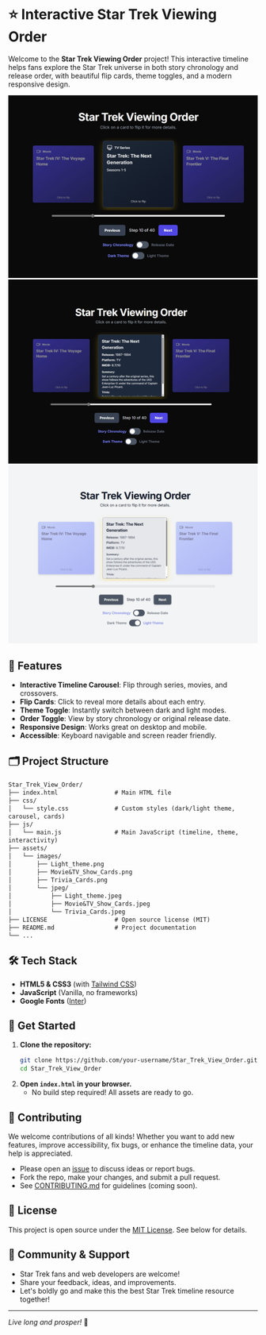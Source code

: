 # ⭐ Interactive Star Trek Viewing Order

Welcome to the **Star Trek Viewing Order** project! This interactive timeline helps fans explore the Star Trek universe in both story chronology and release order, with beautiful flip cards, theme toggles, and a modern responsive design.

![Movies and TV Shows Card View](assets/images/Movie&TV_Show_Cards.png)
![Trivia Cards](assets/images/Trivia_Cards.png)
![Light Theme](assets/images/Light_theme.png)

## 🚀 Features
- **Interactive Timeline Carousel**: Flip through series, movies, and crossovers.
- **Flip Cards**: Click to reveal more details about each entry.
- **Theme Toggle**: Instantly switch between dark and light modes.
- **Order Toggle**: View by story chronology or original release date.
- **Responsive Design**: Works great on desktop and mobile.
- **Accessible**: Keyboard navigable and screen reader friendly.


## 🗂️ Project Structure

```
Star_Trek_View_Order/
├── index.html                # Main HTML file
├── css/
│   └── style.css             # Custom styles (dark/light theme, carousel, cards)
├── js/
│   └── main.js               # Main JavaScript (timeline, theme, interactivity)
├── assets/
│   └── images/
│       ├── Light_theme.png
│       ├── Movie&TV_Show_Cards.png
│       ├── Trivia_Cards.png
│       └── jpeg/
│           ├── Light_theme.jpeg
│           ├── Movie&TV_Show_Cards.jpeg
│           └── Trivia_Cards.jpeg
├── LICENSE                   # Open source license (MIT)
├── README.md                 # Project documentation
└── ...
```

## 🛠️ Tech Stack
- **HTML5 & CSS3** (with [Tailwind CSS](https://tailwindcss.com/))
- **JavaScript** (Vanilla, no frameworks)
- **Google Fonts** ([Inter](https://fonts.google.com/specimen/Inter))

## 🌟 Get Started
1. **Clone the repository:**
   ```sh
   git clone https://github.com/your-username/Star_Trek_View_Order.git
   cd Star_Trek_View_Order
   ```
2. **Open `index.html` in your browser.**
   - No build step required! All assets are ready to go.

## 🤝 Contributing
We welcome contributions of all kinds! Whether you want to add new features, improve accessibility, fix bugs, or enhance the timeline data, your help is appreciated.

- Please open an [issue](https://github.com/your-username/Star_Trek_View_Order/issues) to discuss ideas or report bugs.
- Fork the repo, make your changes, and submit a pull request.
- See [CONTRIBUTING.md](CONTRIBUTING.md) for guidelines (coming soon).

## 📄 License
This project is open source under the [MIT License](LICENSE). See below for details.

## 💬 Community & Support
- Star Trek fans and web developers are welcome!
- Share your feedback, ideas, and improvements.
- Let's boldly go and make this the best Star Trek timeline resource together!

---

*Live long and prosper!* 🖖
